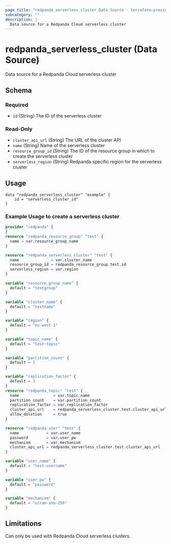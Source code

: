 ```yaml
---
page_title: "redpanda_serverless_cluster Data Source - terraform-provider-redpanda"
subcategory: ""
description: |-
  Data source for a Redpanda Cloud serverless cluster
---
```


# redpanda_serverless_cluster (Data Source)

Data source for a Redpanda Cloud serverless cluster

<!-- schema generated by tfplugindocs -->
## Schema

### Required

- `id` (String) The ID of the serverless cluster

### Read-Only

- `cluster_api_url` (String) The URL of the cluster API
- `name` (String) Name of the serverless cluster
- `resource_group_id` (String) The ID of the resource group in which to create the serverless cluster
- `serverless_region` (String) Redpanda specific region for the serverless cluster

## Usage

```hcl
data "redpanda_serverless_cluster" "example" {
    id = "serverless_cluster_id"
}
```

### Example Usage to create a serverless cluster

```terraform
provider "redpanda" {
}
resource "redpanda_resource_group" "test" {
  name = var.resource_group_name
}

resource "redpanda_serverless_cluster" "test" {
  name              = var.cluster_name
  resource_group_id = redpanda_resource_group.test.id
  serverless_region = var.region
}

variable "resource_group_name" {
  default = "testgroup"
}

variable "cluster_name" {
  default = "testname"
}

variable "region" {
  default = "eu-west-1"
}

variable "topic_name" {
  default = "test-topic"
}

variable "partition_count" {
  default = 3
}

variable "replication_factor" {
  default = 3
}
resource "redpanda_topic" "test" {
  name               = var.topic_name
  partition_count    = var.partition_count
  replication_factor = var.replication_factor
  cluster_api_url    = redpanda_serverless_cluster.test.cluster_api_url
  allow_deletion     = true
}

resource "redpanda_user" "test" {
  name            = var.user_name
  password        = var.user_pw
  mechanism       = var.mechanism
  cluster_api_url = redpanda_serverless_cluster.test.cluster_api_url
}

variable "user_name" {
  default = "test-username"
}

variable "user_pw" {
  default = "password"
}

variable "mechanism" {
  default = "scram-sha-256"
}
```

## Limitations

Can only be used with Redpanda Cloud serverless clusters.